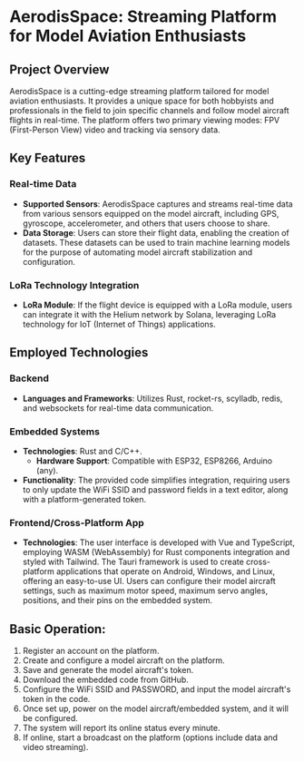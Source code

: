 # AerodisSpace: Streaming Platform for Model Aviation Enthusiasts

## Project Overview

AerodisSpace is a cutting-edge streaming platform tailored for model aviation enthusiasts. It provides a unique space for both hobbyists and professionals in the field to join specific channels and follow model aircraft flights in real-time. The platform offers two primary viewing modes: FPV (First-Person View) video and tracking via sensory data.

## Key Features

### Real-time Data

- **Supported Sensors**: AerodisSpace captures and streams real-time data from various sensors equipped on the model aircraft, including GPS, gyroscope, accelerometer, and others that users choose to share.
- **Data Storage**: Users can store their flight data, enabling the creation of datasets. These datasets can be used to train machine learning models for the purpose of automating model aircraft stabilization and configuration.

### LoRa Technology Integration

- **LoRa Module**: If the flight device is equipped with a LoRa module, users can integrate it with the Helium network by Solana, leveraging LoRa technology for IoT (Internet of Things) applications.

## Employed Technologies

### Backend

- **Languages and Frameworks**: Utilizes Rust, rocket-rs, scylladb, redis, and websockets for real-time data communication.

### Embedded Systems

- **Technologies**: Rust and C/C++.
	- **Hardware Support**: Compatible with ESP32, ESP8266, Arduino (any).
- **Functionality**: The provided code simplifies integration, requiring users to only update the WiFi SSID and password fields in a text editor, along with a platform-generated token.

### Frontend/Cross-Platform App

- **Technologies**: The user interface is developed with Vue and TypeScript, employing WASM (WebAssembly) for Rust components integration and styled with Tailwind. The Tauri framework is used to create cross-platform applications that operate on Android, Windows, and Linux, offering an easy-to-use UI. Users can configure their model aircraft settings, such as maximum motor speed, maximum servo angles, positions, and their pins on the embedded system.

## Basic Operation:

1. Register an account on the platform.
2. Create and configure a model aircraft on the platform.
3. Save and generate the model aircraft's token.
4. Download the embedded code from GitHub.
5. Configure the WiFi SSID and PASSWORD, and input the model aircraft's token in the code.
6. Once set up, power on the model aircraft/embedded system, and it will be configured.
7. The system will report its online status every minute.
8. If online, start a broadcast on the platform (options include data and video streaming).
